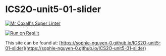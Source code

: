 # ICS2O-unit5-01-slider

[![Mr Coxall's Super Linter](https://github.com/sophie-nguyen-0/ICS2O-unit5-01-slider/workflows/Mr%20Coxall's%20Super%20Linter/badge.svg)](https://github.com/sophie-nguyen-0/ICS2O-unit5-01-slider/actions/)

[![Run on Repl.it](https://repl.it/badge/github/sophie-nguyen-0/ICS2O-unit5-01-slider)](https://repl.it/github/sophie-nguyen-0/ICS2O-unit5-01-slider)

This site can be found at: [https://sophie-nguyen-0.github.io/ICS2O-unit5-01-slider](https://sophie-nguyen-0.github.io/ICS2O-unit5-01-slider)
